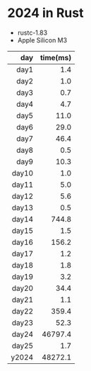 # 2024 in Rust

- rustc-1.83
- Apple Silicon M3

|   day | time(ms)|
|------:|--------:|
| day1  |     1.4 |
| day2  |     1.0 |
| day3  |     0.7 |
| day4  |     4.7 |
| day5  |    11.0 |
| day6  |    29.0 |
| day7  |    46.4 |
| day8  |     0.5 |
| day9  |    10.3 |
| day10 |     1.0 |
| day11 |     5.0 |
| day12 |     5.6 |
| day13 |     0.5 |
| day14 |   744.8 |
| day15 |     1.5 |
| day16 |   156.2 |
| day17 |     1.2 |
| day18 |     1.8 |
| day19 |     3.2 |
| day20 |    34.4 |
| day21 |     1.1 |
| day22 |   359.4 |
| day23 |    52.3 |
| day24 | 46797.4 |
| day25 |     1.7 |
| y2024 | 48272.1 |
